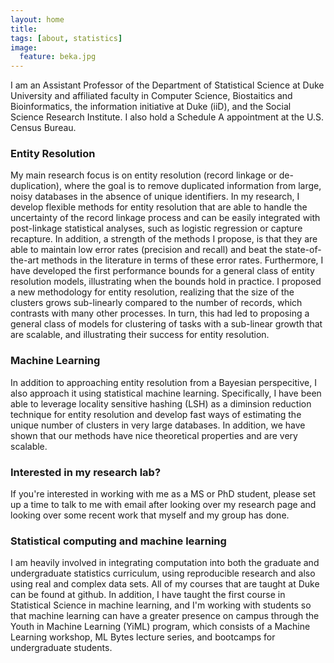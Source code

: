 ```yaml
---
layout: home
title: 
tags: [about, statistics]
image:
  feature: beka.jpg
---
```


I am an Assistant Professor of the Department of Statistical Science at Duke University
and affiliated faculty in Computer Science, Biostaitics and Bioinformatics, the information
initiative at Duke (iiD), and the Social Science Research Institute. I also hold a Schedule A 
appointment at the U.S. Census Bureau. 

### Entity Resolution 


My main research focus is on entity resolution (record linkage or de-duplication), where the goal is to remove duplicated information from large, noisy databases in the absence of unique identifiers. In my research, I develop flexible methods for entity resolution that are able to handle the uncertainty of the record linkage process and can be easily integrated with post-linkage statistical analyses, such as logistic regression or capture recapture. In addition, a strength of the methods I propose, is that they are able to maintain low error rates (precision and recall) and beat the state-of-the-art methods in the literature in terms of these error rates. Furthermore, I have developed the first performance bounds for a general class of entity resolution models, illustrating when the bounds hold in practice. I proposed a new methodology for entity resolution, realizing that the size of the clusters grows sub-linearly compared to the number of records, which contrasts with many other processes. In turn, this had led to proposing a general class of models for clustering of tasks with a sub-linear growth that are scalable, and illustrating their success for entity resolution. 

### Machine Learning 

In addition to approaching entity resolution from a Bayesian perspecitive, I also approach it using statistical machine learning. Specifically, I have been able to leverage locality sensitive hashing (LSH) as a diminsion reduction technique for entity resolution and develop fast ways of estimating the unique number of clusters in very large databases. In addition, we have shown that our methods have nice theoretical properties and are very scalable. 


### Interested in my research lab?

If you're interested in working with me as a MS or PhD student, please set up a time to talk to me with email
after looking over my research page and looking over some recent work that myself and my group has done. 

### Statistical computing and machine learning 

I am heavily involved in integrating computation into both the graduate and 
undergraduate statistics curriculum, using reproducible 
research and also using real and complex data sets. All of my courses that
are taught at Duke can be found at github. In addition, I have taught the first course in
Statistical Science in machine learning, and I'm working with students so that machine learning
can have a greater presence on campus through the Youth in Machine Learning (YiML) program,
which consists of a Machine Learning workshop, ML Bytes lecture series, and bootcamps for undergraduate
students. 